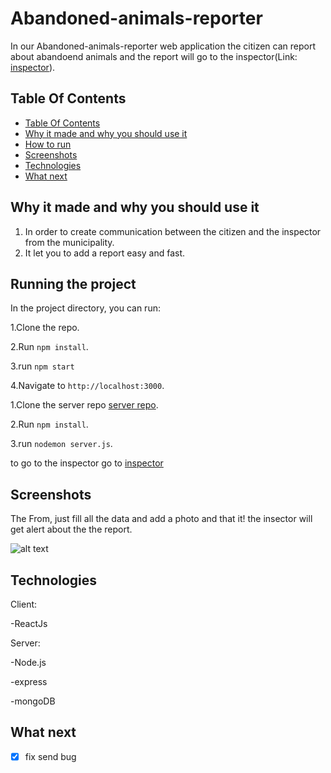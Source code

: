 # Abandoned-animals-reporter

In our Abandoned-animals-reporter web application the citizen can report about abandoend animals and the report will go to the inspector(Link: [inspector](https://github.com/AchiyaAvrahamof/Abandoned-animals-inspector)).

## Table Of Contents <a name="Table"></a>
- [Table Of Contents](#Table)
- [Why it made and why you should use it](#why)
- [How to run](#run)
- [Screenshots](#Screenshots)
- [Technologies](#Technologies)
- [What next](#next)


## Why it made and why you should use it <a name="why"></a>
1. In order to create communication between the citizen and the inspector from the municipality.
2. It let you to add a report easy and fast.


## Running the project <a name="run"></a>
In the project directory, you can run:

1.Clone the repo.

2.Run `npm install`.

3.run `npm start`

4.Navigate to `http://localhost:3000`.

1.Clone the server repo [server repo](https://github.com/AchiyaAvrahamof/Abandoned-animals-server).

2.Run `npm install`.

3.run `nodemon server.js`.

to go to the inspector go to [inspector](https://github.com/AchiyaAvrahamof/Abandoned-animals-inspector)

## Screenshots <a name="Screenshots"></a>
The From, just fill all the data and add a photo and that it! the insector will get alert about the the report.

![alt text](https://res.cloudinary.com/dptzubs72/image/upload/v1666179977/2022-10-19_8_d2e1fb.png)
 
## Technologies <a name="Technologies"></a>
   Client:
   
   -ReactJs
   
   
   Server:
   
   -Node.js
   
   -express
   
   -mongoDB
   
## What next <a name="next"></a>
- [X] fix send bug

